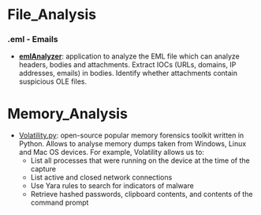# File_Analysis

### .eml - Emails
- **[emlAnalyzer](https://github.com/ninoseki/eml_analyzer)**: application to analyze the EML file which can analyze headers, bodies and attachments. Extract IOCs (URLs, domains, IP addresses, emails) in bodies. Identify whether attachments contain suspicious OLE files.

# Memory_Analysis

- [Volatility.py](https://github.com/volatilityfoundation/volatility): open-source popular memory forensics toolkit written in Python. Allows to analyse memory dumps taken from Windows, Linux and Mac OS devices. For example, Volatility allows us to:
	- List all processes that were running on the device at the time of the capture
	- List active and closed network connections
	- Use Yara rules to search for indicators of malware
	- Retrieve hashed passwords, clipboard contents, and contents of the command prompt